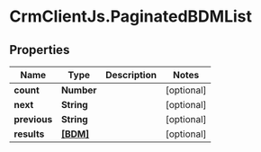 # CrmClientJs.PaginatedBDMList

## Properties

Name | Type | Description | Notes
------------ | ------------- | ------------- | -------------
**count** | **Number** |  | [optional] 
**next** | **String** |  | [optional] 
**previous** | **String** |  | [optional] 
**results** | [**[BDM]**](BDM.md) |  | [optional] 


